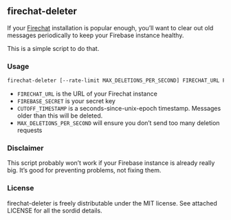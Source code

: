 ## firechat-deleter

If your [Firechat](https://github.com/firebase/firechat) installation is
popular enough, you’ll want to clear out old messages periodically to keep your
Firebase instance healthy.

This is a simple script to do that.

### Usage

```bash
firechat-deleter [--rate-limit MAX_DELETIONS_PER_SECOND] FIRECHAT_URL FIREBASE_SECRET CUTOFF_TIMESTAMP
```

* `FIRECHAT_URL` is the URL of your Firechat instance
* `FIREBASE_SECRET` is your secret key
* `CUTOFF_TIMESTAMP` is a seconds-since-unix-epoch timestamp. Messages older
  than this will be deleted.
* `MAX_DELETIONS_PER_SECOND` will ensure you don’t send too many deletion
  requests

### Disclaimer

This script probably won’t work if your Firebase instance is already really
big. It’s good for preventing problems, not fixing them.

### License

firechat-deleter is freely distributable under the MIT license. See attached LICENSE for all the sordid details.
